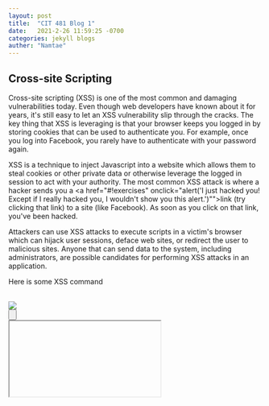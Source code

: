 ```yaml
---
layout: post
title:  "CIT 481 Blog 1"
date:   2021-2-26 11:59:25 -0700
categories: jekyll blogs
auther: "Namtae"
---
```


<h2>Cross-site Scripting</h2>
Cross-site scripting (XSS) is one of the most common and damaging vulnerabilities today. Even though web developers have known about it for years, it's still easy to let an XSS vulnerability slip through the cracks. The key thing that XSS is leveraging is that your browser keeps you logged in by storing cookies that can be used to authenticate you. For example, once you log into Facebook, you rarely have to authenticate with your password again.

XSS is a technique to inject Javascript into a website which allows them to steal cookies or other private data or otherwise leverage the logged in session to act with your authority. The most common XSS attack is where a hacker sends you a <a href="#!exercises" onclick="alert('I just hacked you! Except if I really hacked you, I wouldn't show you this alert.')"">link (try clicking that link) to a site (like Facebook). As soon as you click on that link, you've been hacked.

Attackers can use XSS attacks to execute scripts in a victim's browser which can hijack user sessions, deface web sites, or redirect the user to malicious sites. Anyone that can send data to the system, including administrators, are possible candidates for performing XSS attacks in an application. 

Here is some XSS command
<div>
	<SCRIPT>
	<a>alert('XSS')</a>
	</SCRIPT>
	<br>
	<IMG SRC="#" ONERROR="
	<a>alert('XSS')</a>
	"/>
	<br>
	<INPUT TYPE="BUTTON" ONCLICK="
	<a>alert('XSS')</a>
	"/>
	<br>
	<IFRAME SRC="javascript:
	<a>alert('XSS');</a>
	"></IFRAME>
	<br>
</br>